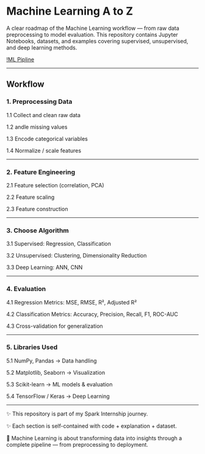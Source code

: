 # Machine Learning A to Z

A clear roadmap of the Machine Learning workflow — from raw data preprocessing to model evaluation.
This repository contains Jupyter Notebooks, datasets, and examples covering supervised, unsupervised, and deep learning methods.

[!ML Pipline](ML_Spark/ml_pipline.png)

---

## Workflow

### 1. Preprocessing Data

1.1 Collect and clean raw data

1.2 andle missing values

1.3 Encode categorical variables

1.4 Normalize / scale features

---

### 2. Feature Engineering

2.1 Feature selection (correlation, PCA)

2.2 Feature scaling

2.3 Feature construction

--- 

### 3. Choose Algorithm

3.1 Supervised: Regression, Classification

3.2 Unsupervised: Clustering, Dimensionality Reduction

3.3 Deep Learning: ANN, CNN

---

### 4. Evaluation

4.1 Regression Metrics: MSE, RMSE, R², Adjusted R²

4.2 Classification Metrics: Accuracy, Precision, Recall, F1, ROC-AUC

4.3 Cross-validation for generalization

---

### 5. Libraries Used

5.1 NumPy, Pandas → Data handling

5.2 Matplotlib, Seaborn → Visualization

5.3 Scikit-learn → ML models & evaluation

5.4 TensorFlow / Keras → Deep Learning

---

✨ This repository is part of my Spark Internship journey.

✨ Each section is self-contained with code + explanation + dataset.

🤖 Machine Learning is about transforming data into insights through a complete pipeline — from preprocessing to deployment.
